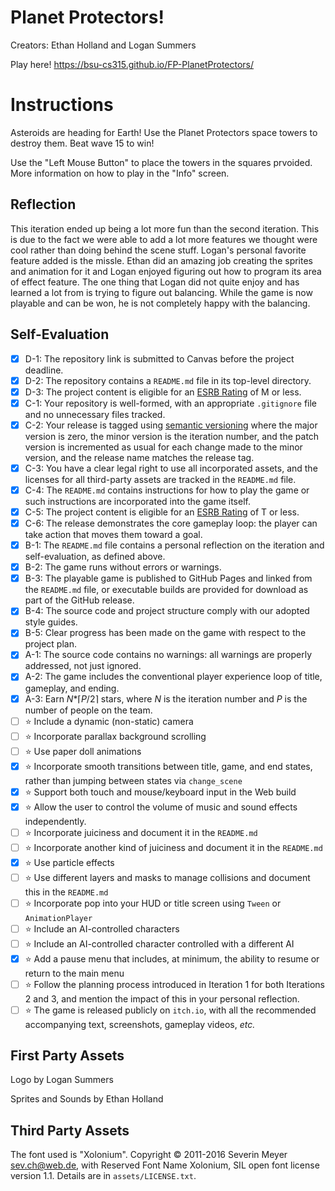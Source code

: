 # Planet Protectors!
Creators: Ethan Holland and Logan Summers

Play here!
https://bsu-cs315.github.io/FP-PlanetProtectors/

# Instructions
Asteroids are heading for Earth! Use the Planet Protectors space towers to destroy them. Beat wave 15 to win!

Use the "Left Mouse Button" to place the towers in the squares prvoided.
More information on how to play in the "Info" screen.

## Reflection
This iteration ended up being a lot more fun than the second iteration. This is due to the fact we were able to add a lot more features we thought were cool rather than doing behind the scene stuff. Logan's personal favorite feature added is the missle. Ethan did an amazing job creating the sprites and animation for it and Logan enjoyed figuring out how to program its area of effect feature. The one thing that Logan did not quite enjoy and has learned a lot from is trying to figure out balancing. While the game is now playable and can be won, he is not completely happy with the balancing.  

## Self-Evaluation
- [X] D-1: The repository link is submitted to Canvas before the project deadline.
- [X] D-2: The repository contains a <code>README.md</code> file in its top-level directory.
- [X] D-3: The project content is eligible for an <a href="https://www.esrb.org/ratings-guide/">ESRB Rating</a> of M or less.
- [X] C-1: Your repository is well-formed, with an appropriate <code>.gitignore</code> file and no unnecessary files tracked.
- [X] C-2: Your release is tagged using <a href="https://semver.org/">semantic versioning</a> where the major version is zero, the minor version is the iteration number, and the patch version is incremented as usual for each change made to the minor version, and the release name matches the release tag.
- [X] C-3: You have a clear legal right to use all incorporated assets, and the licenses for all third-party assets are tracked in the <code>README.md</code> file.
- [X] C-4: The <code>README.md</code> contains instructions for how to play the game or such instructions are incorporated into the game itself.
- [X] C-5: The project content is eligible for an <a href="https://www.esrb.org/ratings-guide/">ESRB Rating</a> of T or less.
- [X] C-6: The release demonstrates the core gameplay loop: the player can take action that moves them toward a goal.
- [X] B-1: The <code>README.md</code> file contains a personal reflection on the iteration and self-evaluation, as defined above.
- [X] B-2: The game runs without errors or warnings.
- [X] B-3: The playable game is published to GitHub Pages and linked from the <code>README.md</code> file, or executable builds are provided for download as part of the GitHub release.
- [X] B-4: The source code and project structure comply with our adopted style guides.
- [X] B-5: Clear progress has been made on the game with respect to the project plan.
- [X] A-1: The source code contains no warnings: all warnings are properly addressed, not just ignored.
- [X] A-2: The game includes the conventional player experience loop of title, gameplay, and ending.
- [X] A-3: Earn <em>N</em>*&lceil;<em>P</em>/2&rceil; stars, where <em>N</em> is the iteration number and <em>P</em> is the number of people on the team.
- [ ] ⭐ Include a dynamic (non-static) camera
- [ ] ⭐ Incorporate parallax background scrolling
- [ ] ⭐ Use paper doll animations
- [X] ⭐ Incorporate smooth transitions between title, game, and end states, rather than jumping between states via <code>change_scene</code>
- [X] ⭐ Support both touch and mouse/keyboard input in the Web build
- [X] ⭐ Allow the user to control the volume of music and sound effects independently.
- [ ] ⭐ Incorporate juiciness and document it in the <code>README.md</code>
- [ ] ⭐ Incorporate another kind of juiciness and document it in the <code>README.md</code>
- [X] ⭐ Use particle effects
- [ ] ⭐ Use different layers and masks to manage collisions and document this in the <code>README.md</code>
- [ ] ⭐ Incorporate pop into your HUD or title screen using <code>Tween</code> or <code>AnimationPlayer</code>
- [ ] ⭐ Include an AI-controlled characters
- [ ] ⭐ Include an AI-controlled character controlled with a different AI
- [X] ⭐ Add a pause menu that includes, at minimum, the ability to resume or return to the main menu
- [ ] ⭐ Follow the planning process introduced in Iteration 1 for both Iterations 2 and 3, and mention the impact of this in your personal reflection.
- [ ] ⭐ The game is released publicly on <code>itch.io</code>, with all the recommended accompanying text, screenshots, gameplay videos, <i>etc.</i>

## First Party Assets
Logo by Logan Summers

Sprites and Sounds by Ethan Holland

## Third Party Assets
The font used is "Xolonium". Copyright &copy; 2011-2016 Severin Meyer <sev.ch@web.de>, with Reserved Font Name Xolonium, SIL open font license version 1.1. Details are in `assets/LICENSE.txt`.

